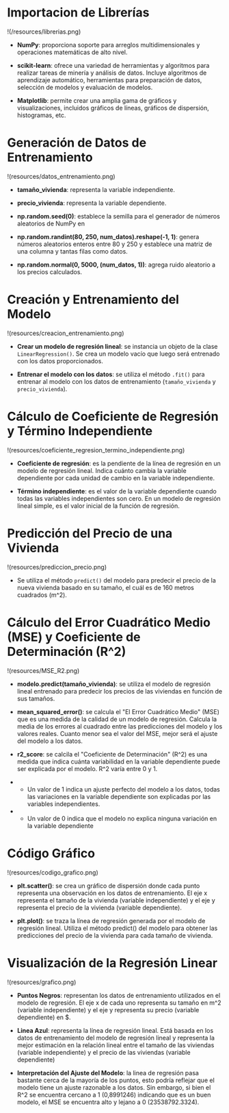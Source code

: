 # Importacion de Librerías

!(/resources/librerias.png)

- **NumPy**: proporciona soporte para arreglos multidimensionales y operaciones matemáticas de alto nivel.

- **scikit-learn**: ofrece una variedad de herramientas y algoritmos para realizar tareas de minería y análisis de datos. Incluye algoritmos de aprendizaje automático, herramientas para preparación de datos, selección de modelos y evaluación de modelos.

- **Matplotlib**: permite crear una amplia gama de gráficos y visualizaciones, incluidos gráficos de líneas, gráficos de dispersión, histogramas, etc.

# Generación de Datos de Entrenamiento

!(resources/datos_entrenamiento.png)

- **tamaño_vivienda**: representa la variable independiente.

- **precio_vivienda**: representa la variable dependiente.

- **np.random.seed(0)**: establece la semilla para el generador de números aleatorios de NumPy en 

- **np.random.randint(80, 250, num_datos).reshape(-1, 1)**: genera números aleatorios enteros entre 80 y 250 y establece una matriz de una columna y tantas filas como datos.

- **np.random.normal(0, 5000, (num_datos, 1))**: agrega ruido aleatorio a los precios calculados.

# Creación y Entrenamiento del Modelo

!(resources/creacion_entrenamiento.png)

- **Crear un modelo de regresión lineal**: se instancia un objeto de la clase `LinearRegression()`. Se crea un modelo vacío que luego será entrenado con los datos proporcionados.

- **Entrenar el modelo con los datos**: se utiliza el método `.fit()` para entrenar al modelo con los datos de entrenamiento (`tamaño_vivienda` y `precio_vivienda`).

# Cálculo de Coeficiente de Regresión y Término Independiente

!(resources/coeficiente_regresion_termino_independiente.png)

- **Coeficiente de regresión**: es la pendiente de la línea de regresión en un modelo de regresión lineal. Indica cuánto cambia la variable dependiente por cada unidad de cambio en la variable independiente.

- **Término independiente**: es el valor de la variable dependiente cuando todas las variables independientes son cero. En un modelo de regresión lineal simple, es el valor inicial de la función de regresión.

# Predicción del Precio de una Vivienda

!(resources/prediccion_precio.png)

- Se utiliza el método `predict()` del modelo para predecir el precio de la nueva vivienda basado en su tamaño, el cuál es de 160 metros cuadrados (m^2).

# Cálculo del Error Cuadrático Medio (MSE) y Coeficiente de Determinación (R^2)

!(resources/MSE_R2.png)

- **modelo.predict(tamaño_vivienda)**: se utiliza el modelo de regresión lineal entrenado para predecir los precios de las viviendas en función de sus tamaños.

- **mean_squared_error()**: se calcula el "El Error Cuadrático Medio" (MSE) que es una medida de la calidad de un modelo de regresión. Calcula la media de los errores al cuadrado entre las predicciones del modelo y los valores reales. Cuanto menor sea el valor del MSE, mejor será el ajuste del modelo a los datos.

- **r2_score**: se calcila el "Coeficiente de Determinación" (R^2) es una medida que indica cuánta variabilidad en la variable dependiente puede ser explicada por el modelo. R^2 varía entre 0 y 1.

- - Un valor de 1 indica un ajuste perfecto del modelo a los datos, todas las variaciones en la variable dependiente son explicadas por las variables independientes.

- - Un valor de 0 indica que el modelo no explica ninguna variación en la variable dependiente

# Código Gráfico

!(resources/codigo_grafico.png)

- **plt.scatter()**: se crea un gráfico de dispersión donde cada punto representa una observación en los datos de entrenamiento. El eje x representa el tamaño de la vivienda (variable independiente) y el eje y representa el precio de la vivienda (variable dependiente).

- **plt.plot()**: se traza la línea de regresión generada por el modelo de regresión lineal. Utiliza el método predict() del modelo para obtener las predicciones del precio de la vivienda para cada tamaño de vivienda.

# Visualización de la Regresión Linear

!(resources/grafico.png)

- **Puntos Negros**: representan los datos de entrenamiento utilizados en el modelo de regresión. El eje x de cada uno representa su tamaño en m^2 (variable independiente) y el eje y representa su precio (variable dependiente) en $.

- **Linea Azul**: representa la línea de regresión lineal. Está basada en los datos de entrenamiento del modelo de regresión lineal y representa la mejor estimación en la relación lineal entre el tamaño de las viviendas (variable independiente) y el precio de las viviendas (variable dependiente)

- **Interpretación del Ajuste del Modelo**: la linea de regresión pasa bastante cerca de la mayoría de los puntos, esto podría reflejar que el modelo tiene un ajuste razonable a los datos. Sin embargo, si bien el R^2 se encuentra cercano a 1 (0,8991246) indicando que es un buen modelo, el MSE se encuentra alto y lejano a 0 (23538792.3324).
